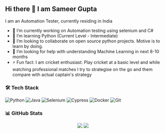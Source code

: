 ## Hi there 👋 I am Sameer Gupta

I am an Automation Tester, currently residing in India
- 🔭 I’m currently working on Automation testing using selenium and C#
- 🌱 I’m learning Python (Current Level - Intermediate)
- 👯 I’m looking to collaborate on open source python projects. Motive is to learn by doing.
- 🤔 I’m looking for help with understanding Machine Learning in next 8-10 months
- ⚡ Fun fact: I am cricket enthusiast. Play cricket at a basic level and while watching professional matches I try to strategise on the go and them compare with actual captain's strategy

### 🛠️ Tech Stack

![Python](https://img.shields.io/badge/-Python-333?style=flat&logo=python)
![Java](https://img.shields.io/badge/Java-333?style=flat&logo=java)
![Selenium](https://img.shields.io/badge/Selenium-WebDriver-333?style=flat&logo=selenium)
![Cypress](https://img.shields.io/badge/Cypress-333?style=flat&logo=cypress)
![Docker](https://img.shields.io/badge/-Docker-333?style=flat&logo=docker)
![Git](https://img.shields.io/badge/-Git-333?style=flat&logo=git)

### 📊 GitHub Stats

<p align="center">
  <img src="https://github-readme-stats.vercel.app/api?username=Sameer281187&show_icons=true&theme=radical" />
  <img src="https://github-readme-streak-stats.herokuapp.com/?user=Sameer281187&theme=radical" />
</p>
